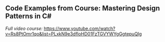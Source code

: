 



<h2>Code Examples from Course: Mastering Design Patterns in C# </h2>


*Full video course:* https://www.youtube.com/watch?v=Rs8PtOmr1qo&list=PLxkN9e3dfloHD01FzTGVYWYgGgtepuQIg

